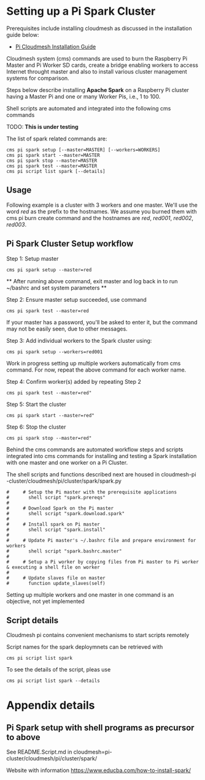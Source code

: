# Setting up a Pi Spark Cluster

Prerequisites include installing cloudmesh as discussed in the installation
 guide below:

* [Pi Cloudmesh Installation Guide](/README.md#installation)

Cloudmesh system (cms) commands are used to burn the Raspberry Pi Master and Pi
 Worker SD
 cards, create a bridge enabling workers to access Internet throught master and
  also to install various
  cluster management systems for comparison.
    
  Steps below describe installing **Apache Spark** on a Raspberry Pi
   cluster
   having a Master
  Pi and one or many Worker Pis, i.e., 1 to 100.
  

Shell scripts are automated and integrated into the following cms commands

TODO: **This is under testing**

The list of spark related commands are:

```
cms pi spark setup [--master=MASTER] [--workers=WORKERS]
cms pi spark start --master=MASTER
cms pi spark stop --master=MASTER
cms pi spark test --master=MASTER
cms pi script list spark [--details]
```

## Usage

Following example is a cluster with 3 workers and one master.
We'll use the word *red* as the prefix to the hostnames. We assume you
 burned them with cms pi burn create command and the hostnames are
*red*, *red001*, *red002*, *red003*.

##  Pi Spark Cluster Setup workflow


Step 1:  Setup master

```
cms pi spark setup --master=red 
```
** After running above command, exit master and log back in to run ~/bashrc
 and set system parameters **

Step 2: Ensure master setup succeeded, use command
```
cms pi spark test --master=red
```
If your master has a password, you'll be asked to enter it, but the command
 may not be easily seen, due to other messages.


Step 3: Add individual workers to the Spark cluster using:

```
cms pi spark setup --workers=red001 
```

Work in progress setting up multiple workers automatically from cms command.  For now, repeat the above command for each worker name.

Step 4: Confirm worker(s) added 
by repeating Step 2

```
cms pi spark test --master=red"
```
Step 5: Start the cluster

```
cms pi spark start --master=red"
```

Step 6: Stop the cluster

```
cms pi spark stop --master=red"
```
Behind the cms commands are automated workflow steps and scripts integrated
 into cms
 commands for installing and testing a Spark installation with one master and
  one worker on a Pi
  Cluster.  
  
  The shell scripts and functions described next are housed in cloudmesh-pi
  -cluster/cloudmesh/pi/cluster/spark/spark.py


  
    #     # Setup the Pi master with the prerequisite applications
    #       shell script "spark.prereqs"
    #
    #     # Download Spark on the Pi master
    #       shell script "spark.download.spark"
    #
    #     # Install spark on Pi master
    #       shell script "spark.install"
    #
    #     # Update Pi master's ~/.bashrc file and prepare environment for workers
    #       shell script "spark.bashrc.master"
    #
    #     # Setup a Pi worker by copying files from Pi master to Pi worker & executing a shell file on worker
    #
    #     # Update slaves file on master
    #       function update_slaves(self)

           

Setting up multiple workers and one master in one command is an objective, not yet
 implemented

## Script details

Cloudmesh pi contains convenient mechanisms to start scripts remotely

Script names for the spark deploymnets can  be retrieved with

```
cms pi script list spark
```

To see the details of the script, pleas use

```
cms pi script list spark --details
```


# Appendix details

## Pi Spark setup with shell programs as precursor to above

See README.Script.md
in cloudmesh=pi-cluster/cloudmesh/pi/cluster/spark/

Website with information <https://www.educba.com/how-to-install-spark/>


 
